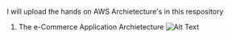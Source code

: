I will upload the hands on AWS Archietecture's in this respository

1. The e-Commerce Application Archietecture
   ![Alt Text](file:///C:/Users/cva1001/Downloads/ECommerce_webside.webp)
   

